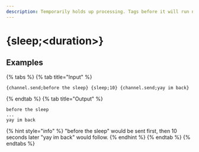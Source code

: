 ```yaml
---
description: Temporarily holds up processing. Tags before it will run normally, tags after it will have to wait. Aside from very specific circumstances, you should never use this tag. 
---
```

# {sleep;&lt;duration>}
## Examples
{% tabs %}
{% tab title="Input" %}
```text
{channel.send;before the sleep} {sleep;10} {channel.send;yay im back}
```
{% endtab %}
{% tab title="Output" %}
```text
before the sleep
...
yay im back
```
{% hint style="info" %}
"before the sleep" would be sent first, then 10 seconds later "yay im back" would follow. 
{% endhint %}
{% endtab %}
{% endtabs %}